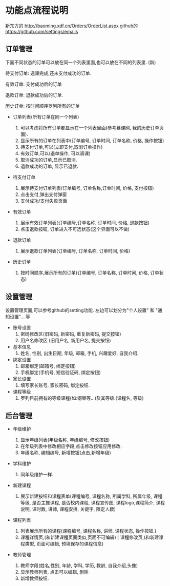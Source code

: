
# 功能点流程说明
新东方的 http://baoming.xdf.cn/Orders/OrderList.aspx 
github的 https://github.com/settings/emails 


## 订单管理
下面不同状态的订单可以放在同一个列表里面,也可以放在不同的列表里.
(新)

待支付订单: 选课完成,还未支付成功的订单.

有效订单: 支付成功后的订单

退款订单: 退款成功后的订单.

历史订单: 按时间顺序罗列所有的订单

+ 订单列表(所有订单在同一个列表)
    1. 可以考虑将所有订单都显示在一个列表里面(参考慕课网, 我的历史订单页面).
    2. 显示所有的订单在列表中(订单编号, 订单时间, 订单名称, 价格, 操作按钮)
    3. 待支付订单,可以(立即支付,取消订单操作)
    4. 有效订单,可以(退单操作, 可以调课)
    5. 取消成功的订单,显示已取消.
    6. 退款成功的订单, 显示已退款.

+ 待支付订单
    1. 展示待支付订单列表(订单编号, 订单名称,订单时间, 价格, 支付按钮)
    2. 点击支付,弹出支付弹窗
    3. 支付成功/支付失败页面

+ 有效订单
    1. 展示有效订单列表(订单编号,订单名称, 订单时间, 价格, 退款按钮)
    2. 点击退款按钮, 订单进入不可选状态(这个界面可以不做)
+ 退款订单
    1. 展示退款订单列表(订单编号, 订单名称, 订单时间, 价格)
+ 历史订单
    1. 按时间顺序,展示所有的订单(订单编号, 订单名称, 订单时间, 价格, 订单状态)
    
## 设置管理
设置管理页面,可以参考github的setting功能.
左边可以划分为"个人设置" 和 "通知设置"....等
+ 账号设置
    1. 密码修改区(旧密码, 新密码, 重复新密码, 提交按钮)
    2. 用户名修改区 (旧用户名, 新用户名, 提交按钮)
+ 基本信息
    1. 姓名, 性别, 出生日期, 年级, 邮箱, 手机, 兴趣爱好, 自我介绍.
+ 绑定设置
    1. 邮箱绑定(邮箱号, 绑定按钮)
    2. 手机绑定(手机号, 短信验证码, 绑定按钮)
+ 家长设置
    1. 填写家长账号, 家长密码, 绑定按钮.
+ 课程等级
    1. 罗列目前拥有的等级课程(如:钢琴等...)及其等级.(课程名, 等级)


## 后台管理
+ 年级维护
    1. 显示年级列表(年级名称, 年级编号, 修改按钮)
    2. 在年级列表中修改相应字段,点击修改按钮应用修改.
    3. 年级名称, 编辑编号, 新增按钮(点击,新增年级)
    
+ 学科维护
    1. 同年级维护一样.

+ 新建课程
    1. 展示新建按钮和课程表单(课程编号, 课程名称, 所属学科, 所属年级, 课程等级, 是否主推课程, 是否校内课程, 课程宣传图, 课程logo,课程简介, 课程说明, 课时数, 讲师, 课程安排, 关键字, 限定人数)
     
+ 课程列表
    1. 列表展示所有的课程(课程编号, 课程名称, 讲师, 课程状态, 操作按钮.)
    2. 课程详情页,(和新建课程页面类似,页面不可编辑) | 课程修改页,(和新建课程类型, 页面可编辑, 预填保存的课程信息)

+ 教师管理
    1. 教师字段(姓名,性别, 年龄, 学科, 学历, 教龄, 自我介绍,头像)
    2. 显示教师列表, 点击可以编辑, 删除
    3. 新增教师按钮. 



